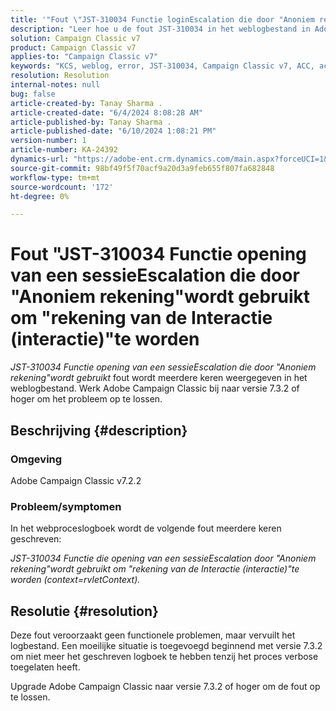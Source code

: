 ```yaml
---
title: '"Fout \"JST-310034 Functie loginEscalation die door "Anoniem rekening"wordt gebruikt om "rekening van de Interactie (interactie)"te worden\""'
description: "Leer hoe u de fout JST-310034 in het weblogbestand in Adobe Campaign Classic kunt oplossen."
solution: Campaign Classic v7
product: Campaign Classic v7
applies-to: "Campaign Classic v7"
keywords: "KCS, weblog, error, JST-310034, Campaign Classic v7, ACC, account, aanmeldingsescalation"
resolution: Resolution
internal-notes: null
bug: false
article-created-by: Tanay Sharma .
article-created-date: "6/4/2024 8:08:28 AM"
article-published-by: Tanay Sharma .
article-published-date: "6/10/2024 1:08:21 PM"
version-number: 1
article-number: KA-24392
dynamics-url: "https://adobe-ent.crm.dynamics.com/main.aspx?forceUCI=1&pagetype=entityrecord&etn=knowledgearticle&id=474f4a9d-4922-ef11-840b-0022480a40c2"
source-git-commit: 98bf49f5f70acf9a20d3a9feb655f807fa682848
workflow-type: tm+mt
source-wordcount: '172'
ht-degree: 0%

---
```


# Fout &quot;JST-310034 Functie opening van een sessieEscalation die door &quot;Anoniem rekening&quot;wordt gebruikt om &quot;rekening van de Interactie (interactie)&quot;te worden


*JST-310034 Functie opening van een sessieEscalation die door &quot;Anoniem rekening&quot;wordt gebruikt* fout wordt meerdere keren weergegeven in het weblogbestand. Werk Adobe Campaign Classic bij naar versie 7.3.2 of hoger om het probleem op te lossen.

## Beschrijving {#description}


### Omgeving

Adobe Campaign Classic v7.2.2



### Probleem/symptomen

In het webproceslogboek wordt de volgende fout meerdere keren geschreven:

*JST-310034 Functie die opening van een sessieEscalation door &quot;Anoniem rekening&quot;wordt gebruikt om &quot;rekening van de Interactie (interactie)&quot;te worden (context=rvletContext).*


## Resolutie {#resolution}


Deze fout veroorzaakt geen functionele problemen, maar vervuilt het logbestand. Een moeilijke situatie is toegevoegd beginnend met versie 7.3.2 om niet meer het geschreven logboek te hebben tenzij het proces verbose toegelaten heeft.

Upgrade Adobe Campaign Classic naar versie 7.3.2 of hoger om de fout op te lossen.



